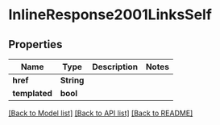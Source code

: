 # InlineResponse2001LinksSelf

## Properties

Name | Type | Description | Notes
------------ | ------------- | ------------- | -------------
**href** | **String** |  | 
**templated** | **bool** |  | 

[[Back to Model list]](../README.md#documentation-for-models) [[Back to API list]](../README.md#documentation-for-api-endpoints) [[Back to README]](../README.md)


